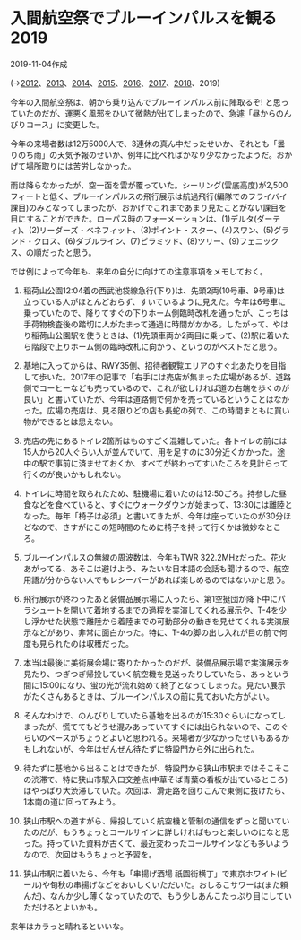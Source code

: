 # 入間航空祭でブルーインパルスを観る2019

2019-11-04作成

(→[2012](20121104.md)、[2013](20131103.md)、[2014](20141103.md)、[2015](20151108.md)、[2016](20161106.md)、[2017](20171105.md)、[2018](20181103.md)、2019)

今年の入間航空祭は、朝から乗り込んでブルーインパルス前に陣取るぞ! と思っていたのだが、運悪く風邪をひいて微熱が出てしまったので、急遽「昼からのんびりコース」に変更した。

今年の来場者数は12万5000人で、3連休の真ん中だったせいか、それとも「曇りのち雨」の天気予報のせいか、例年に比べればかなり少なかったようだ。おかげて場所取りには苦労しなかった。

雨は降らなかったが、空一面を雲が覆っていた。シーリング(雲底高度)が2,500フィートと低く、ブルーインパルスの飛行展示は航過飛行(編隊でのフライバイ課目)のみとなってしまったが、おかげでこれまであまり見たことがない課目を目にすることができた。ローパス時のフォーメーションは、(1)デルタ(ダーティ)、(2)リーダーズ・ベネフィット、(3)ポイント・スター、(4)スワン、(5)グランド・クロス、(6)ダブルライン、(7)ピラミッド、(8)ツリー、(9)フェニックス、の順だったと思う。

では例によって今年も、来年の自分に向けての注意事項をメモしておく。

1. 稲荷山公園12:04着の西武池袋線急行(下り)は、先頭2両(10号車、9号車)は立っている人がほとんどおらず、すいているように見えた。今年は6号車に乗っていたので、降りてすぐの下りホーム側臨時改札を通ったが、こっちは手荷物検査後の踏切に人がたまって通過に時間がかかる。したがって、やはり稲荷山公園駅を使うときは、(1)先頭車両か2両目に乗って、(2)駅に着いたら階段で上りホーム側の臨時改札に向かう、というのがベストだと思う。

1. 基地に入ってからは、RWY35側、招待者観覧エリアのすぐ北あたりを目指して歩いた。2017年の記事で「右手には売店が集まった広場があるが、道路側でコーヒーなども売っているので、これが欲しければ道の右端を歩くのが良い」と書いていたが、今年は道路側で何かを売っているということはなかった。広場の売店は、見る限りどの店も長蛇の列で、この時間まともに買い物ができるとは思えない。

1. 売店の先にあるトイレ2箇所はものすごく混雑していた。各トイレの前には15人から20人ぐらい人が並んでいて、用を足すのに30分近くかかった。途中の駅で事前に済ませておくか、すべてが終わってすいたころを見計らって行くのが良いかもしれない。

1. トイレに時間を取られたため、駐機場に着いたのは12:50ごろ。持参した昼食などを食べていると、すぐにウォークダウンが始まって、13:30には離陸となった。毎年「椅子は必須」と書いてきたが、今年は座っていたのが30分ほどなので、さすがにこの短時間のために椅子を持って行くかは微妙なところ。

1. ブルーインパルスの無線の周波数は、今年もTWR 322.2MHzだった。花火あがってる、あそこは避けよう、みたいな日本語の会話も聞けるので、航空用語が分からない人でもレシーバーがあれば楽しめるのではないかと思う。

1. 飛行展示が終わったあと装備品展示場に入ったら、第1空挺団が降下中にパラシュートを開いて着地するまでの過程を実演してくれる展示や、T-4を少し浮かせた状態で離陸から着陸までの可動部分の動きを見せてくれる実演展示などがあり、非常に面白かった。特に、T-4の脚の出し入れが目の前で何度も見られたのは収穫だった。

1. 本当は最後に美術展会場に寄りたかったのだが、装備品展示場で実演展示を見たり、つぎつぎ帰投していく航空機を見送ったりしていたら、あっという間に15:00になり、蛍の光が流れ始めて終了となってしまった。見たい展示がたくさんあるときは、ブルーインパルスの前に見ておいた方がよい。

1. そんなわけで、のんびりしていたら基地を出るのが15:30ぐらいになってしまったが、慌ててもどうせ混みあっていてすぐには出られないので、このぐらいのペースがちょうどよいと思われる。来場者が少なかったせいもあるかもしれないが、今年はぜんぜん待たずに特設門から外に出られた。

1. 待たずに基地から出ることはできたが、特設門から狭山市駅まではそこそこの渋滞で、特に狭山市駅入口交差点(中華そば青葉の看板が出ているところ)はやっぱり大渋滞していた。次回は、滑走路を回りこんで東側に抜けたら、1本南の道に回ってみよう。

1. 狭山市駅への道すがら、帰投していく航空機と管制の通信をずっと聞いていたのだが、もうちょっとコールサインに詳しければもっと楽しいのになと思った。持っていた資料が古くて、最近変わったコールサインなども多いようなので、次回はもうちょっと予習を。

1. 狭山市駅に着いたら、今年も「串揚げ酒場 祇園街横丁」で東京ホワイト(ビール)や旬秋の串揚げなどをおいしくいただいた。おしるこサワーは(また頼んだ)、なんか少し薄くなっていたので、もう少しあんこたっぷり目にしていただけるとよいかも。

来年はカラっと晴れるといいな。
